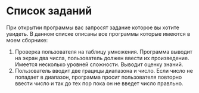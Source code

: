 # Список заданий
При открытии программы вас запросят задание которое вы хотите увидеть.
В данном списке описаны все программы которые имеются в моем сборнике:
1. Проверка пользователя на таблицу умножения.
Программа выводит на экран два числа, пользователь должен ввести их произведение. Имеется несколько уровней сложности. Выводит оценку знаний.
2. Пользователь вводит две грацицы диапазона и число. 
Если число не попадает в диапазон, программа просит пользователя повторно ввести число и так до тех пор пока он не введет число правльно.
